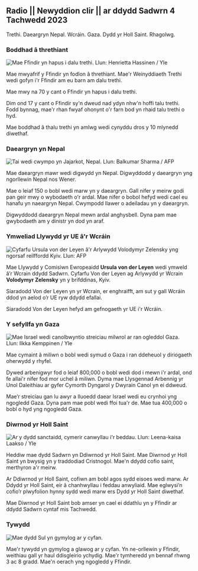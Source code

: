 ## Radio || Newyddion clir || ar ddydd Sadwrn 4 Tachwedd 2023

Trethi. Daeargryn Nepal. Wcráin. Gaza. Dydd yr Holl Saint. Rhagolwg.

### Boddhad â threthiant

![Mae Ffindir yn hapus i dalu trethi. Llun: Henrietta Hassinen / Yle](https://images.cdn.yle.fi/image/upload/c_crop,h_3061,w_5443,x_0,y_226/ar_1.77777777777777,c_fill,g_faces,h_101,c_fill,g_faces,h_675q_auto:eco/f_auto/fl_lossy/v1692510416/39-115736664dc9b0569c81)

Mae mwyafrif y Ffindir yn fodlon â threthiant. Mae'r Weinyddiaeth Trethi wedi gofyn i'r Ffindir am eu barn am dalu trethi.

Mae mwy na 70 y cant o Ffindir yn hapus i dalu trethi.

Dim ond 17 y cant o Ffindir sy'n dweud nad ydyn nhw'n hoffi talu trethi. Fodd bynnag, mae'r rhan fwyaf ohonynt o'r farn bod yn rhaid talu trethi o hyd.

Mae boddhad â thalu trethi yn amlwg wedi cynyddu dros y 10 mlynedd diwethaf.

### Daeargryn yn Nepal

![Tai wedi cwympo yn Jajarkot, Nepal. Llun: Balkumar Sharma / AFP](https://images.cdn.yle.fi/image/upload/c_crop,h_1350,w_2400,x_0,y_51/ar_1.7777777777777,c_fill,g_faces,h_671,w_2400,x_0,y_51/ar_1.7777777777777,c_fill,g_faces,h_671,w_pdr/q_auto:eco/f_auto/fl_lossy/v1699091137/39-1195827654612690580a)

Mae daeargryn mawr wedi digwydd yn Nepal. Digwyddodd y daeargryn yng ngorllewin Nepal nos Wener.

Mae o leiaf 150 o bobl wedi marw yn y daeargryn. Gall nifer y meirw godi pan geir mwy o wybodaeth o'r ardal. Mae nifer o bobol hefyd wedi cael eu hanafu yn naeargryn Nepal. Cwympodd llawer o adeiladau yn y daeargryn.

Digwyddodd daeargryn Nepal mewn ardal anghysbell. Dyna pam mae gwybodaeth am y dinistr yn dod yn araf.

### Ymweliad Llywydd yr UE â'r Wcráin

![Cyfarfu Ursula von der Leyen â'r Arlywydd Volodymyr Zelensky yng ngorsaf reilffordd Kyiv. Llun: AFP](https://images.cdn.yle.fi/image/upload/c_crop,h_1687,w_3000,x_0,y_305/ar_1.777777777777777,c_fill,g_faces,h_675,w_1200.d:h_675,w_1200.:/f_auto/fl_lossy/v1699098434/39-119583265462e51258c1)

Mae Llywydd y Comisiwn Ewropeaidd **Ursula von der Leyen** wedi ymweld â’r Wcrain ddydd Sadwrn. Cyfarfu Von der Leyen ag Arlywydd yr Wcrain **Volodymyr Zelensky** yn y brifddinas, Kyiv.

Siaradodd Von der Leyen yn yr Wcrain, er enghraifft, am sut y gall Wcráin ddod yn aelod o’r UE ryw ddydd efallai.

Siaradodd Von der Leyen hefyd am gefnogaeth yr UE i'r Wcráin.

### Y sefyllfa yn Gaza

![Mae Israel wedi canolbwyntio streiciau milwrol ar ran ogleddol Gaza. Llun: Ilkka Kemppinen / Yle](https://images.cdn.yle.fi/image/upload/c_crop,h_1121,w_1994,x_5,y_0/ar_1.77777777777777,c_fill,g_faces,h_670.w/q_auto:eco/f_auto/fl_lossy/v1699023208/39-1195711654506b2bc2d4)

Mae cymaint â miliwn o bobl wedi symud o Gaza i ran ddeheuol y diriogaeth oherwydd y rhyfel.

Dywed arbenigwyr fod o leiaf 800,000 o bobl wedi dod i mewn i'r ardal, ond fe allai'r nifer fod mor uchel â miliwn. Dyma mae Llysgennad Arbennig yr Unol Daleithiau ar gyfer Cymorth Dyngarol y Dwyrain Canol yn ei ddweud.

Mae’r streiciau gan lu awyr a lluoedd daear Israel wedi eu crynhoi yng ngogledd Gaza. Dyna pam mae pobl wedi ffoi tua'r de. Mae tua 400,000 o bobl o hyd yng ngogledd Gaza.

### Diwrnod yr Holl Saint

![Ar y dydd sanctaidd, cymerir canwyllau i'r beddau. Llun: Leena-kaisa Laakso / Yle](https://images.cdn.yle.fi/image/upload/c_crop,h_2268,w_4032,x_0,y_435/ar_1.77777777777777,c_fill,g_faces,h_671,c_fill,g_faces,h_6200/q_auto:eco/f_auto/fl_lossy/v1699101771/39-119586665463c1d71d1c)

Heddiw mae dydd Sadwrn yn Ddiwrnod yr Holl Saint. Mae Diwrnod yr Holl Saint yn bwysig yn y traddodiad Cristnogol. Mae'n ddydd cofio saint, merthyron a'r meirw.

Ar Ddiwrnod yr Holl Saint, cofiwn am bobl agos sydd eisoes wedi marw. Ar Ddydd yr Holl Saint, eir â chanhwyllau i feddau anwyliaid. Mae eglwysi’n cofio’r plwyfolion hynny sydd wedi marw ers Dydd yr Holl Saint diwethaf.

Mae Diwrnod yr Holl Saint bob amser yn cael ei ddathlu yn y Ffindir ar ddydd Sadwrn cyntaf mis Tachwedd.

### Tywydd

![Mae dydd Sul yn gymylog ar y cyfan.](https://images.cdn.yle.fi/image/upload/c_crop,h_1080,w_1919,x_0,y_0/ar_1.7777777777777,c_fill,g_faces,h_671.w_pdr/q_auto:eco/f_auto/fl_lossy/v1699111715/39-1195891654662ff4432c)

Mae'r tywydd yn gymylog a glawog ar y cyfan. Yn ne-orllewin y Ffindir, weithiau gall yr haul ddisgleirio ychydig. Mae'r tymheredd yn bennaf rhwng 3 ac 8 gradd. Mae'n oerach yng ngogledd y Ffindir.